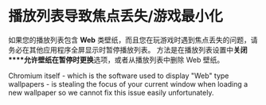 # 播放列表导致焦点丢失/游戏最小化

如果您的播放列表包含 **Web** 类壁纸，而且您在玩游戏时遇到焦点丢失的问题，请务必在其他应用程序全屏显示时暂停播放列表。 方法是在播放列表设置中**关闭****允许壁纸在暂停时更换**选项，或者从播放列表中删除 Web 壁纸。

Chromium itself - which is the software used to display "Web" type wallpapers - is stealing the focus of your current window when loading a new wallpaper so we cannot fix this issue easily unfortunately.